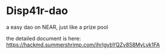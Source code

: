 # Disp41r-dao
a easy dao on NEAR, just like a prize pool

the detailed document is here:
https://hackmd.summershrimp.com/ihrlgybYQZy858MyLyk1FA
